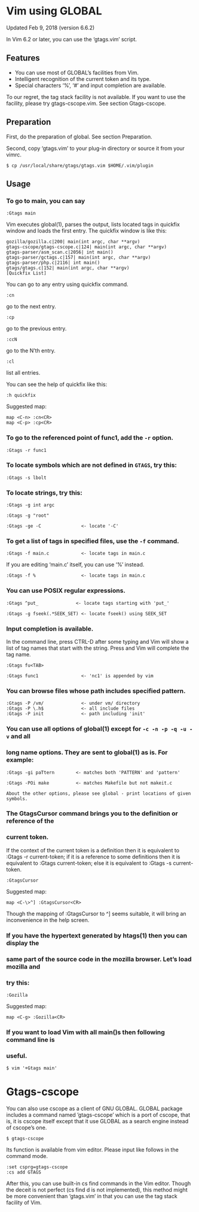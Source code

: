 Vim using GLOBAL
================

Updated Feb 9, 2018 (version 6.6.2)

In Vim 6.2 or later, you can use the ‘gtags.vim’ script.

Features
--------

 * You can use most of GLOBAL’s facilities from Vim.
 * Intelligent recognition of the current token and its type.
 * Special characters ‘%’, ‘#’ and input completion are available.

To our regret, the tag stack facility is not available. If you want to use the
facility, please try gtags-cscope.vim. See section Gtags-cscope.

Preparation
-----------

First, do the preparation of global. See section Preparation.

Second, copy ‘gtags.vim’ to your plug-in directory or source it from your vimrc.

    $ cp /usr/local/share/gtags/gtags.vim $HOME/.vim/plugin

Usage
-----

### To go to main, you can say

	:Gtags main

Vim executes global(1), parses the output, lists located tags in quickfix
window and loads the first entry. The quickfix window is like this:

	gozilla/gozilla.c|200| main(int argc, char **argv)
	gtags-cscope/gtags-cscope.c|124| main(int argc, char **argv)
	gtags-parser/asm_scan.c|2056| int main()
	gtags-parser/gctags.c|157| main(int argc, char **argv)
	gtags-parser/php.c|2116| int main()
	gtags/gtags.c|152| main(int argc, char **argv)
	[Quickfix List]

You can go to any entry using quickfix command.

	:cn

go to the next entry.

	:cp

go to the previous entry.

	:ccN

go to the N’th entry.

	:cl

list all entries.

You can see the help of quickfix like this:

	:h quickfix

Suggested map:

	map <C-n> :cn<CR>
	map <C-p> :cp<CR>

### To go to the referenced point of func1, add the `-r` option.

	:Gtags -r func1

### To locate symbols which are not defined in `GTAGS`, try this:

	:Gtags -s lbolt

### To locate strings, try this:

	:Gtags -g int argc

	:Gtags -g "root"

	:Gtags -ge -C               <- locate '-C'

### To get a list of tags in specified files, use the `-f` command.

	:Gtags -f main.c            <- locate tags in main.c

If you are editing ‘main.c’ itself, you can use ‘%’ instead.

	:Gtags -f %                 <- locate tags in main.c

### You can use POSIX regular expressions.

	:Gtags ^put_              <- locate tags starting with 'put_'

	:Gtags -g fseek(.*SEEK_SET) <- locate fseek() using SEEK_SET

### Input completion is available.

In the command line, press CTRL-D after some typing and Vim will show a list of
tag names that start with the string. Press <TAB> and Vim will complete the tag
name.

	:Gtags fu<TAB>

	:Gtags func1                <- 'nc1' is appended by vim

### You can browse files whose path includes specified pattern.

	:Gtags -P /vm/              <- under vm/ directory
	:Gtags -P \.h$              <- all include files
	:Gtags -P init              <- path including 'init'

### You can use all options of global(1) except for `-c -n -p -q -u -v` and all
### long name options. They are sent to global(1) as is. For example:

	:Gtags -gi paTtern        <- matches both 'PATTERN' and 'pattern'

	:Gtags -POi make          <- matches Makefile but not makeit.c

    About the other options, please see global - print locations of given
    symbols.

### The GtagsCursor command brings you to the definition or reference of the
### current token.

If the context of the current token is a definition then it is equivalent to
:Gtags -r current-token; if it is a reference to some definitions then it is
equivalent to :Gtags current-token; else it is equivalent to :Gtags -s
current-token.

	:GtagsCursor

Suggested map:

	map <C-\>^] :GtagsCursor<CR>

Though the mapping of :GtagsCursor to ^] seems suitable, it will bring an
inconvenience in the help screen.

### If you have the hypertext generated by htags(1) then you can display the
### same part of the source code in the mozilla browser. Let’s load mozilla and
### try this:

	:Gozilla

Suggested map:

	map <C-g> :Gozilla<CR>

### If you want to load Vim with all main()s then following command line is
### useful.

	$ vim '+Gtags main'

Gtags-cscope
============

You can also use cscope as a client of GNU GLOBAL. GLOBAL package includes
a command named ’gtags-cscope’ which is a port of cscope, that is, it is cscope
itself except that it use GLOBAL as a search engine instead of cscope’s one.

	$ gtags-cscope

Its function is available from vim editor. Please input like follows in the
command mode.

	:set csprg=gtags-cscope
	:cs add GTAGS

After this, you can use built-in cs find commands in the Vim editor. Though the
deceit is not perfect (cs find d is not implemented), this method might be more
convenient than ‘gtags.vim’ in that you can use the tag stack facility of Vim.
